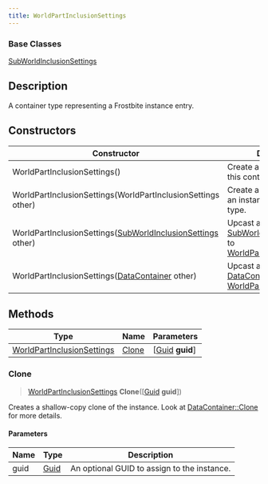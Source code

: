 ```yaml
---
title: WorldPartInclusionSettings
---
```

### Base Classes

[SubWorldInclusionSettings](SubWorldInclusionSettings)

## Description

A container type representing a Frostbite instance entry.

## Constructors

| Constructor                                                                              | Description                                                                                                                                    |
| ---------------------------------------------------------------------------------------- | ---------------------------------------------------------------------------------------------------------------------------------------------- |
| WorldPartInclusionSettings()                                                             | Create a new instance of this container type.                                                                                                  |
| WorldPartInclusionSettings(WorldPartInclusionSettings other)                             | Create a reference copy of an instance of the same type.                                                                                       |
| WorldPartInclusionSettings([SubWorldInclusionSettings](SubWorldInclusionSettings) other) | Upcast an instance of type [SubWorldInclusionSettings](SubWorldInclusionSettings) to [WorldPartInclusionSettings](WorldPartInclusionSettings). |
| WorldPartInclusionSettings([DataContainer](/vext/ref/shared/class/datacontainer) other)    | Upcast an instance of type [DataContainer](/vext/ref/shared/class/datacontainer) to [WorldPartInclusionSettings](WorldPartInclusionSettings).    |

## Methods

| Type                                                     | Name            | Parameters                                     |
| -------------------------------------------------------- | --------------- | ---------------------------------------------- |
| [WorldPartInclusionSettings](WorldPartInclusionSettings) | [Clone](#clone) | \[[Guid](/vext/ref/shared/class/guid) **guid**\] |

### Clone

> [WorldPartInclusionSettings](WorldPartInclusionSettings) **Clone**(\[[Guid](/vext/ref/shared/class/guid) **guid**\])

Creates a shallow-copy clone of the instance. Look at [DataContainer::Clone](/vext/ref/shared/class/datacontainer#clone) for more details.

#### Parameters

| Name | Type         | Description                                 |
| ---- | ------------ | ------------------------------------------- |
| guid | [Guid](Guid) | An optional GUID to assign to the instance. |
